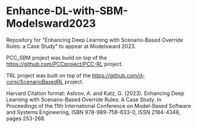 # Enhance-DL-with-SBM-Modelsward2023
Repository for "Enhancing Deep Learning with Scenario-Based Override Rules: a Case Study" to appear at Modelsward 2023.

PCC_SBM project was build on top of the https://github.com/PCCproject/PCC-RL project.

TRL project was built on top of the https://github.com/d-corsi/ScenarioBasedRL project.



Harvard Citation format:
Ashrov, A. and Katz, G. (2023). Enhancing Deep Learning with Scenario-Based Override Rules: A Case Study.  In Proceedings of the 11th International Conference on Model-Based Software and Systems Engineering, ISBN 978-989-758-633-0, ISSN 2184-4348, pages 253-268.    


